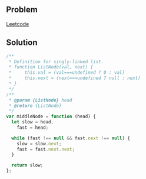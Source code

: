 ## Problem

[Leetcode](https://leetcode.com/problems/middle-of-the-linked-list/submissions/)

## Solution

```javascript
/**
 * Definition for singly-linked list.
 * function ListNode(val, next) {
 *     this.val = (val===undefined ? 0 : val)
 *     this.next = (next===undefined ? null : next)
 * }
 */
/**
 * @param {ListNode} head
 * @return {ListNode}
 */
var middleNode = function (head) {
  let slow = head,
    fast = head;

  while (fast !== null && fast.next !== null) {
    slow = slow.next;
    fast = fast.next.next;
  }

  return slow;
};
```
